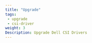 ```yaml
---
title: "Upgrade"
tags: 
 - upgrade
 - csi-driver
weight: 3
Description: Upgrade Dell CSI Drivers
---
```


